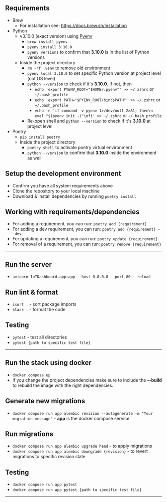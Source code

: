 ## Requirements
* Brew
  * For installation see: https://docs.brew.sh/Installation
* Python
  *  v3.10.0 (exact version) using [Pyenv](https://github.com/pyenv/pyenv)
      * `brew install pyenv`
      * `pyenv install 3.10.0`
      * `pyenv versions` to confirm that **3.10.0** is in the list of Python versions
  * Inside the project directory
      * `rm -rf .venv` to remove old environment
      * `pyenv local 3.10.0` to set specific Python version at project level (not OS level)
      * `python --version` to check if it's **3.10.0**. If not, then
          * `echo 'export PYENV_ROOT="$HOME/.pyenv"' >> ~/.zshrc` or `~/.bash_profile`
          * `echo 'export PATH="$PYENV_ROOT/bin:$PATH"' >> ~/.zshrc` or `~/.bash_profile`
          * `echo -e 'if command -v pyenv 1>/dev/null 2>&1; then\n  eval "$(pyenv init -)"\nfi' >> ~/.zshrc` or `~/.bash_profile`
      * Re-open shell and `python --version` to check if it's **3.10.0** at project level
* Poetry
  * `pip install poetry`
  * Inside the project directory
      * `poetry shell` to activate poetry virtual environment
      * `python --version` to confirm that **3.10.0** inside the environment as well

## Setup the development environment
* Confirm you have all system requirements above
* Clone the repository to your local machine
* Download & install dependencies by running `poetry install`


## Working with requirements/dependencies
 - For adding a requirement, you can run: `poetry add {requirement}`
 - For adding a dev requirement, you can run: `poetry add {requirement} --dev`
 - For updating a requirement, you can run: `poetry update {requirement}`
 - For removal of a requirement, you can run: `poetry remove {requirement}`

-------------------------------------------------
## Run the server
- `uvicorn IoTDashboard.app:app --host 0.0.0.0 --port 80 --reload`

## Run lint & format
- `isort .` - sort package imports
- `black .` - format the code

## Testing
- `pytest` - test all directories
- `pytest {path to specific test file}`

-------------------------------------------------
## Run the stack using docker
- `docker compose up`
- If you change the project dependencies make sure to include the **--build** to rebuild the image with the right dependencies.

## Generate new migrations
- `docker compose run app alembic revision --autogenerate -m "Your migration message"` - **app** is the docker compose service

## Run migrations
- `docker compose run app alembic upgrade head` - to apply migrations
- `docker compose run app alembic downgrade {revision}` - to revert migrations to specific revision state

## Testing
- `docker compose run app pytest`
- `docker compose run app pytest {path to specific test file}`

---------------------------------------------


